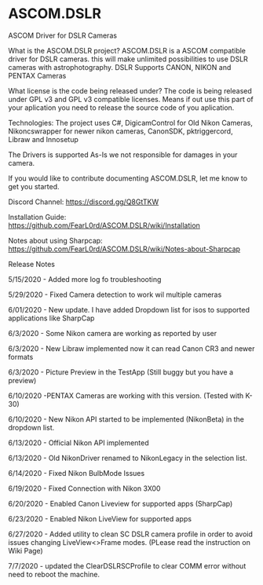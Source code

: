 # ASCOM.DSLR
ASCOM Driver for DSLR Cameras

What is the ASCOM.DSLR project?
ASCOM.DSLR is a ASCOM compatible driver for DSLR cameras. this will make unlimited possibilities to use DSLR cameras with astrophotography.
DSLR Supports CANON, NIKON and PENTAX Cameras

What license is the code being released under?
The code is being released under GPL v3 and GPL v3 compatible licenses. Means if out use this part of your aplication you need to release the source code of you aplication.

Technologies:
The project uses C#, DigicamControl for Old Nikon Cameras, Nikoncswrapper for newer nikon cameras, CanonSDK, pktriggercord, Libraw and Innosetup

The Drivers is supported As-Is we not responsible for damages in your camera.

If you would like to contribute documenting ASCOM.DSLR, let me know to get you started.

Discord Channel: https://discord.gg/Q8GtTKW

Installation Guide: https://github.com/FearL0rd/ASCOM.DSLR/wiki/Installation

Notes about using Sharpcap: https://github.com/FearL0rd/ASCOM.DSLR/wiki/Notes-about-Sharpcap

Release Notes

5/15/2020 - Added more log fo troubleshooting

5/29/2020 - Fixed Camera detection to work wil multiple cameras

6/01/2020 - New update. I have added Dropdown list for isos to supported applications like SharpCap

6/3/2020 - Some Nikon camera are working as reported by user

6/3/2020 - New Libraw implemented now it can read Canon CR3 and newer formats

6/3/2020 - Picture Preview in the TestApp (Still buggy but you have a preview)

6/10/2020 -PENTAX Cameras are working with this version. (Tested with K-30)

6/10/2020 - New Nikon API started to be implemented (NikonBeta) in the dropdown list.

6/13/2020 - Official Nikon API implemented

6/13/2020 - Old NikonDriver renamed to NikonLegacy in the selection list.

6/14/2020 - Fixed  Nikon BulbMode Issues

6/19/2020 - Fixed Connection with Nikon 3X00

6/20/2020 - Enabled Canon Liveview for supported apps (SharpCap)

6/23/2020 - Enabled Nikon LiveView for supported apps 

6/27/2020 - Added utility to clean SC DSLR camera profile in order to avoid issues changing LiveView<>Frame modes. (PLease read the instruction on Wiki Page)

7/7/2020 - updated the ClearDSLRSCProfile to clear COMM error without need to reboot the machine.
